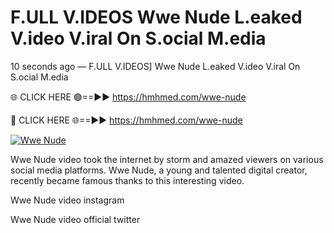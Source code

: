 # F.ULL V.IDEOS Wwe Nude L.eaked V.ideo V.iral On S.ocial M.edia

10 seconds ago — F.ULL V.IDEOS] Wwe Nude L.eaked V.ideo V.iral On S.ocial M.edia

🌐 CLICK HERE 🟢==►► https://hmhmed.com/wwe-nude

🔴 CLICK HERE 🌐==►► https://hmhmed.com/wwe-nude

[![Wwe Nude](https://i.imgur.com/dJHk4Zq.gif)](https://hmhmed.com/wwe-nude)

Wwe Nude video took the internet by storm and amazed viewers on various social media platforms. Wwe Nude, a young and talented digital creator, recently became famous thanks to this interesting video.

Wwe Nude video instagram

Wwe Nude video official twitter
